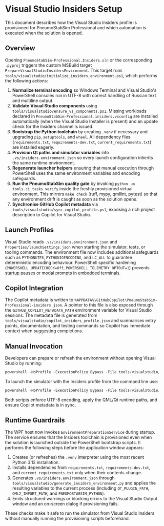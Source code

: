 # Visual Studio Insiders Setup

This document describes how the Visual Studio Insiders profile is provisioned for
PneumoStabSim Professional and which automation is executed when the solution is
opened.

## Overview

Opening `PneumoStabSim-Professional.Insiders.sln` or the corresponding `.pyproj`
triggers the custom MSBuild target `PrepareVisualStudioInsidersEnvironment`.
This target runs `tools/visualstudio/initialize_insiders_environment.ps1`, which
performs the following actions:

1. **Normalize terminal encoding** so Windows Terminal and Visual Studio's
   PowerShell consoles run in UTF-8 with correct handling of Russian text and
   multiline output.
2. **Validate Visual Studio components** using
   `tools/visualstudio/ensure_vs_components.ps1`. Missing workloads declared in
   `PneumoStabSim-Professional.insiders.vsconfig` are installed automatically
   (when the Visual Studio Installer is present) and an update check for the
   Insiders channel is issued.
3. **Bootstrap the Python toolchain** by creating `.venv` if necessary and
   upgrading `pip`, `setuptools`, and `wheel`. All dependency files (`requirements.txt`,
   `requirements-dev.txt`, `current_requirements.txt`) are installed eagerly.
4. **Provision Qt paths and simulator variables** into
   `.vs/insiders.environment.json` so every launch configuration inherits the
   same runtime environment.
5. **Regenerate launcher helpers** ensuring that manual execution through
   PowerShell uses the same environment variables and encoding safeguards.
6. **Run the PneumoStabSim quality gate** by invoking
   `python -m tools.ci_tasks verify` inside the freshly provisioned virtual
   environment. This mirrors `make check` (ruff, mypy, qmllint, pytest) so that
   any environment drift is caught as soon as the solution opens.
7. **Synchronise GitHub Copilot metadata** via
   `tools/visualstudio/sync_copilot_profile.ps1`, exposing a rich project
   description to Copilot for Visual Studio.

## Launch Profiles

Visual Studio reads `.vs/insiders.environment.json` and `Properties/launchSettings.json`
when starting the simulator, tests, or tooling commands. The environment file now
includes additional safeguards such as `PYTHONUTF8`, `PYTHONIOENCODING`, and
`LC_ALL` to guarantee deterministic encoding behaviour. PowerShell specific
hardening (`POWERSHELL_UPDATECHECK=Off`, `POWERSHELL_TELEMETRY_OPTOUT=1`) prevents
startup pauses or modal prompts in embedded terminals.

## Copilot Integration

The Copilot metadata is written to `%APPDATA%\GitHubCopilot\PneumoStabSim-Professional-insiders.json`.
A pointer to this file is also exposed through the `GITHUB_COPILOT_METADATA_PATH`
environment variable for Visual Studio sessions. The metadata file is generated
from `tools/visualstudio/copilot_insiders_profile.json` and summarises entry
points, documentation, and testing commands so Copilot has immediate context when
suggesting completions.

## Manual Invocation

Developers can prepare or refresh the environment without opening Visual Studio
by running:

```powershell
powershell -NoProfile -ExecutionPolicy Bypass -File tools/visualstudio/initialize_insiders_environment.ps1
```

To launch the simulator with the Insiders profile from the command line use:

```powershell
powershell -NoProfile -ExecutionPolicy Bypass -File tools/visualstudio/launch_insiders.ps1
```

Both scripts enforce UTF-8 encoding, apply the QML/Qt runtime paths, and ensure
Copilot metadata is in sync.

## Runtime Guardrails

The WPF host now invokes `EnvironmentPreparationService` during startup. The service ensures
that the Insiders toolchain is provisioned even when the solution is launched outside the
PowerShell bootstrap scripts. It performs the following steps before the application window
appears:

1. Creates (or refreshes) the `.venv` interpreter using the most recent Python 3.13 installation.
2. Installs dependencies from `requirements.txt`, `requirements-dev.txt`, and `current_requirements.txt`
   only when their contents change.
3. Generates `.vs/insiders.environment.json` through `tools/visualstudio/generate_insiders_environment.py`
   and applies the resulting variables to the current process (including `QT_PLUGIN_PATH`,
   `QML2_IMPORT_PATH`, and `PNEUMOSTABSIM_PYTHON`).
4. Emits structured warnings or blocking errors to the Visual Studio Output window and an on-screen
   dialog if provisioning fails.

These checks make it safe to run the simulator from Visual Studio Insiders without manually running
the provisioning scripts beforehand.
